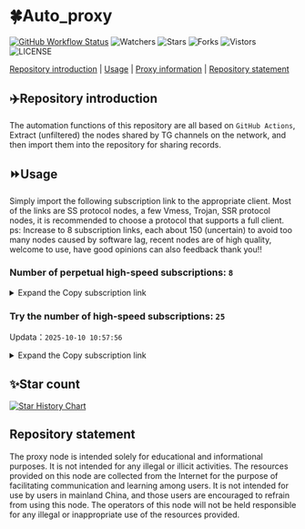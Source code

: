 # 🍀Auto_proxy
[![GitHub Workflow Status](https://img.shields.io/github/actions/workflow/status/PangTouY00/Auto_proxy/main.yml?branch=main)](https://github.com/PangTouY00/Auto_proxy/actions/workflows/main.yml?branch=main) 
![Watchers](https://img.shields.io/github/watchers/w1770946466/Auto_proxy) ![Stars](https://img.shields.io/github/stars/PangTouY00/Auto_proxy) ![Forks](https://img.shields.io/github/forks/w1770946466/Auto_proxy) ![Vistors](https://visitor-badge.laobi.icu/badge?page_id=PangTouY00.Auto_proxy) ![LICENSE](https://img.shields.io/badge/license-CC%20BY--SA%204.0-green.svg)

[Repository introduction](https://github.com/PangTouY00/Auto_proxy#Repositoryintroduction) | [Usage](https://github.com/PangTouY00/Auto_proxy#Usage) | [Proxy information](https://github.com/PangTouY00/Auto_proxy#Proxyinformation) | [Repository statement](https://github.com/PangTouY00/Auto_proxy#Repositorystatement)

## ✈️Repository introduction
The automation functions of this repository are all based on `GitHub Actions`,
Extract (unfiltered) the nodes shared by TG channels on the network, and then import them into the repository for sharing records.

## ⏩Usage
Simply import the following subscription link to the appropriate client. Most of the links are SS protocol nodes, a few Vmess, Trojan, SSR protocol nodes, it is recommended to choose a protocol that supports a full client.
ps: Increase to 8 subscription links, each about 150 (uncertain) to avoid too many nodes caused by software lag, recent nodes are of high quality, welcome to use, have good opinions can also feedback thank you!!

### Number of perpetual high-speed subscriptions: `8`

<details>
  <summary>Expand the Copy subscription link</summary>

  
- [Multiprotocol Base64 encoding](https://raw.githubusercontent.com/PangTouY00/Auto_proxy/main/Long_term_subscription1)
`https://raw.githubusercontent.com/PangTouY00/Auto_proxy/main/Long_term_subscription_num`
`Total number of merge nodes: 325`

- [Multiprotocol Base64 encoding](https://raw.githubusercontent.com/PangTouY00/Auto_proxy/main/Long_term_subscription1)
`https://raw.githubusercontent.com/PangTouY00/Auto_proxy/main/Long_term_subscription1`
`Total number of merge nodes: 41`

- [Multiprotocol Base64 encoding](https://raw.githubusercontent.com/PangTouY00/Auto_proxy/main/Long_term_subscription2)
`https://raw.githubusercontent.com/PangTouY00/Auto_proxy/main/Long_term_subscription2`
`Total number of merge nodes: 41`

- [Multiprotocol Base64 encoding](https://raw.githubusercontent.com/PangTouY00/Auto_proxy/main/Long_term_subscription3)
`https://raw.githubusercontent.com/PangTouY00/Auto_proxy/main/Long_term_subscription3`
`Total number of merge nodes: 41`

- [Multiprotocol Base64 encoding](https://raw.githubusercontent.com/PangTouY00/Auto_proxy/main/Long_term_subscription4)
`https://raw.githubusercontent.com/PangTouY00/Auto_proxy/main/Long_term_subscription4`
`Total number of merge nodes: 41`

- [Multiprotocol Base64 encoding](https://raw.githubusercontent.comPangTouY00/Auto_proxy/main/Long_term_subscription5)
`https://raw.githubusercontent.com/PangTouY00/Auto_proxy/main/Long_term_subscription5`
`Total number of merge nodes: 41`

- [Multiprotocol Base64 encoding](https://raw.githubusercontent.com/PangTouY00/Auto_proxy/main/Long_term_subscription6)
`https://raw.githubusercontent.com/PangTouY00/Auto_proxy/main/Long_term_subscription6`
`Total number of merge nodes: 41`

- [Multiprotocol Base64 encoding](https://raw.githubusercontent.com/PangTouY00/Auto_proxy/main/Long_term_subscription7)
`https://raw.githubusercontent.com/PangTouY00/Auto_proxy/main/Long_term_subscription7`
`Total number of merge nodes: 41`

- [Multiprotocol Base64 encoding](https://raw.githubusercontent.com/PangTouY00/Auto_proxy/main/Long_term_subscription8)
`https://raw.githubusercontent.com/PangTouY00/Auto_proxy/main/Long_term_subscription8`
`Total number of merge nodes: 38`

- [Clash subscription](https://raw.githubusercontent.com/PangTouY00/Auto_proxy/main/Long_term_subscription2.yaml)
`https://raw.githubusercontent.com/PangTouY00/Auto_proxy/main/Long_term_subscription1.yaml`


- [Clash subscription](https://raw.githubusercontent.com/PangTouY00/Auto_proxy/main/Long_term_subscription2.yaml)
`https://raw.githubusercontent.com/PangTouY00/Auto_proxy/main/Long_term_subscription2.yaml`


- [Clash subscription](https://raw.githubusercontent.com/PangTouY00/Auto_proxy/main/Long_term_subscription3.yaml)
`https://raw.githubusercontent.com/PangTouY00/Auto_proxy/main/Long_term_subscription3.yaml`
  
</details>

### Try the number of high-speed subscriptions: `25`
Updata：`2025-10-10 10:57:56`


<details>
  <summary>Expand the Copy subscription link</summary>  


















































































































































































































































































































































































































































































































































































































































































































































































































































































































































































































































































































































































































































































































































































































































































































































































































































































































































































































































































































































































































































































































































































































































































































































































































































































































































































































































































































































































































































































































































































































































































































































































































































































































































































































































































































































































































































































































































































































































































































































































































































































































































































































































































































































































































































































































































































































































































































































































































































































































































































































































































































































































































































































































































































































































































































































































































































































































































































































































































































































































































































































































































































































































































































































































































































































































































































































































































































































































































































































































































































































































































































































































































































































































































































































































































































































































































































































































































































































































































































































































































































































































































































































































































































































































































































































































































































































































































































































































































































































































































































































































































































































































































































































































































































































































































































































































































































































































































































































































































































































































































































































































































































































































































































































































































































































































































































































































































































































































































































































































































































































































































































































































































































































































































































































































































































































































































































































































































































































































































































































































































































































































































































































































































































































































































































































































































































































































































































































































































































































































































































































































































































































































































































































































































































































































































































































































































































































































































































































































































































































































































































































































































































































































































































































































































































































































































































































































































































































































































































































































































































































































































































































































































































































































































































































































































































































































































































































































































































































































































































































































































































































































































































































































































































































































































































































































































































































































































































































































































































































































































































































































































































































































































































































































































































































































































































































































































































































































































































































































































































































































































































































































































































































































































































































































































































































































































































































































































































































































































































































































































































































































































































































































































































































































































































































































































































































































































































































































































































































































































































































































































































































































































































































































































































































































































































































































































































































































































































































































































































































































































































































































































































































































































































































































































































































































































































































































































































































































































































































































































































































































































































































































































































































































































































































































































































































































































































































































































































































































































































































































































































































































































































































































































































































































































































































































































































































































































































































































































































































































































































































































































































































































































































































































































































































































































































































































































































































































































































































































































































































































































































































































































































































































































































































































































































































































































































>Trial subscription：
`https://www.louwangzhiyu.org/api/v1/client/subscribe?token=9b074baeb534acd01b30dff3ec992a85`




>Trial subscription：
`https://vpndata.ru/api/v1/client/subscribe?token=57e219a584c7116e642c5743df5a794d`




>Trial subscription：
`https://v2s.ip-ddns.com/api/v1/client/subscribe?token=0906c36c28f08fd6a2fa90ef104c2acd`




>Trial subscription：
`https://xiaoby.com/api/v1/client/subscribe?token=22936c32d2b319f1c66e0e01ab590964`




>Trial subscription：
`https://kingfisher.top/api/v1/client/subscribe?token=dec2d2819424ba71669dc6fa5acfdd44`




>Trial subscription：
`https://ylccloud.top/api/v1/client/subscribe?token=a4380babfa40eb071750f7c1d15637ef`




>Trial subscription：
`https://go.yueyun.de/api/v1/client/subscribe?token=5d6fbef274164f84a86085010d59a562`




>Trial subscription：
`https://multiserver.multiserveradelshoop.com/api/v1/client/subscribe?token=13266c7de9aaceeac277f5e430fd5c39`




>Trial subscription：
`https://fs.v2rayse.com/share/20251010/61x74mco7s.txt`




>Trial subscription：
`http://107.173.31.17/api/v1/client/subscribe?token=825250d93095eb1282c9bcb20a911148`




>Trial subscription：
`https://gods2.dashicn.buzz/api/v1/client/subscribe?token=6f7c48f5c05efc5d2158931e511b02ae`




>Trial subscription：
`https://cfvpn.com/api/v1/client/subscribe?token=e441f1600dd7f47ae4d1f2c6ac9107fc`




>Trial subscription：
`https://uaplink.com/api/v1/client/subscribe?token=ad899d705a85b328848a31078e07a82f`




>Trial subscription：
`https://yywhale.com/api/v1/client/subscribe?token=7e33b8743d69feed5bda88ae52a73bd8`




>Trial subscription：
`https://gods1.dashicn.buzz/api/v1/client/subscribe?token=6a67c3acd6fec68d95789f192a14c3e0`




>Trial subscription：
`https://sufujia.top/api/v1/client/subscribe?token=8532fe0fe23651ee41349d6fd8315bc0`




>Trial subscription：
`https://tizi8.top/api/v1/client/subscribe?token=d829bbf33ffd4f1cb1beb7cbff33a6d7`




>Trial subscription：
`https://www.eeevpn.com/api/v1/client/subscribe?token=73f6eec41deb3d063dd99621d2c63939`




>Trial subscription：
`https://user.ivnz.ir/api/v1/client/subscribe?token=f04a9ec3f41eb371e5d1ffe4e39c88c5`




>Trial subscription：
`https://gods3.dashicn.buzz/api/v1/client/subscribe?token=9b6f8ccae4d1e15363de70fc7e637167`




>Trial subscription：
`https://old-v2b.linkedton.com/api/v1/client/subscribe?token=6bc3b18c05c4b42ab3bb6741da3a3b2e`




>Trial subscription：
`https://dashuai.us/api/v1/client/subscribe?token=36d3a8d491682e48d7d28104188694e3`




>Trial subscription：
`https://qingyun.zybs.eu.org/api/v1/client/subscribe?token=fb2db48c56f58641db13aa0f0557af85`




>Trial subscription：
`https://slianvpn.top/api/v1/client/subscribe?token=eee72a4623fd217ef59a09a5aa5a39a4`




>Trial subscription：
`https://slianvpn.com/api/v1/client/subscribe?token=33ac073f1b99167cdbd2658ac42d25e9`



</details>

## ✨Star count
[![Star History Chart](https://api.star-history.com/svg?repos=PangTouY00/Auto_proxy&type=Date)](https://star-history.com/#w1770946466/Auto_proxy&Date)



## Repository statement
The proxy node is intended solely for educational and informational purposes. It is not intended for any illegal or illicit activities. The resources provided on this node are collected from the Internet for the purpose of facilitating communication and learning among users. It is not intended for use by users in mainland China, and those users are encouraged to refrain from using this node. The operators of this node will not be held responsible for any illegal or inappropriate use of the resources provided.
